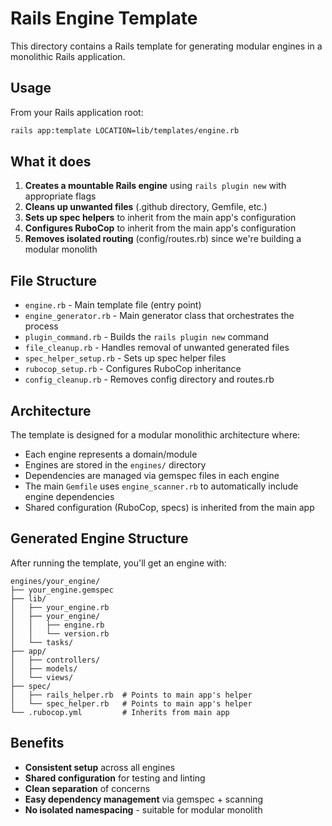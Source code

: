 # Rails Engine Template

This directory contains a Rails template for generating modular engines in a monolithic Rails application.

## Usage

From your Rails application root:

```bash
rails app:template LOCATION=lib/templates/engine.rb
```

## What it does

1. **Creates a mountable Rails engine** using `rails plugin new` with appropriate flags
2. **Cleans up unwanted files** (.github directory, Gemfile, etc.)
3. **Sets up spec helpers** to inherit from the main app's configuration
4. **Configures RuboCop** to inherit from the main app's configuration
5. **Removes isolated routing** (config/routes.rb) since we're building a modular monolith

## File Structure

- `engine.rb` - Main template file (entry point)
- `engine_generator.rb` - Main generator class that orchestrates the process
- `plugin_command.rb` - Builds the `rails plugin new` command
- `file_cleanup.rb` - Handles removal of unwanted generated files
- `spec_helper_setup.rb` - Sets up spec helper files
- `rubocop_setup.rb` - Configures RuboCop inheritance
- `config_cleanup.rb` - Removes config directory and routes.rb

## Architecture

The template is designed for a modular monolithic architecture where:

- Each engine represents a domain/module
- Engines are stored in the `engines/` directory
- Dependencies are managed via gemspec files in each engine
- The main `Gemfile` uses `engine_scanner.rb` to automatically include engine dependencies
- Shared configuration (RuboCop, specs) is inherited from the main app

## Generated Engine Structure

After running the template, you'll get an engine with:

```
engines/your_engine/
├── your_engine.gemspec
├── lib/
│   ├── your_engine.rb
│   ├── your_engine/
│   │   ├── engine.rb
│   │   └── version.rb
│   └── tasks/
├── app/
│   ├── controllers/
│   ├── models/
│   └── views/
├── spec/
│   ├── rails_helper.rb  # Points to main app's helper
│   └── spec_helper.rb   # Points to main app's helper
└── .rubocop.yml         # Inherits from main app
```

## Benefits

- **Consistent setup** across all engines
- **Shared configuration** for testing and linting
- **Clean separation** of concerns
- **Easy dependency management** via gemspec + scanning
- **No isolated namespacing** - suitable for modular monolith
